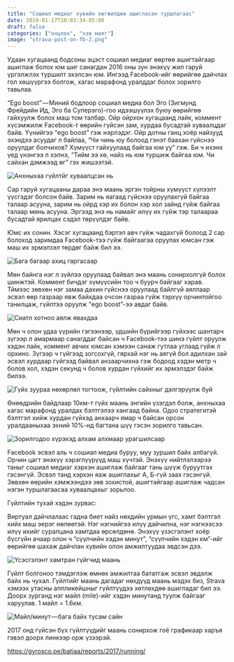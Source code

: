 ```yaml
---
title: "Сошиал медиаг хувийн хөгжилдөө ашигласан туршлагаас"
date: 2019-01-17T10:03:34-05:00
draft: false
categories: ["онцлох", "хэв маяг"]
image: "strava-post-on-fb-2.png"
---
```

Удаан хугацаанд бодсоны эцэст сошиал медиаг өөртөө ашигтайгаар ашиглаж болох юм шиг санагдан 2016 оны зун энэхүү жил гаруй үргэлжлэх туршилт эхэлсэн юм. Ингээд Facebook-ийг өөрийгөө дайчлах гол хөшүүргээ болгож, хагас марафонд уралддаг болох зорилго тавьлаа.

“Ego boost” — Миний бодлоор сошиал медиа бол Эго (Зигмунд Фрейдийн Ид, Эго ба Суперэго)-гоо идээшүүлэх буюу өөрийгөө гайхуулж болох маш том талбар. Ойр ойрхон хугацаанд лайк, коммент хүсэмжилж Facebook-т өөрийн гүйсэн зам, хурдаа бусадтай хуваалцдаг байв. Үүнийгээ “ego boost” гэж нэрлэдэг. Ойр дотны ганц хоёр найзууд эхэндээ асуудаг л байлаа, “Чи чинь юу болоод гэнэт баахан гүйснээ оруулдаг болчихов? Хүмүүст гайхуулаад байгаа юм уу” гэж. Би ч ихэнх үед үнэнгээ л хэлнэ, “Тийм ээ хө, найз нь юм туршиж байгаа юм. Чи сайхан дэмжээд өг” гэх жишээтэй.

![Анхныхаа гүйлтйг хуваалцсан нь](/blog/using-sm-to-achieve-my-goals/strava-post-on-fb-1.png)

Сар гаруй хугацааны дараа энэ маань эргэн тойрны хүмүүст хүлээлт үүсгэдэг болсон байв. Зарим нь яагаад гүйснээ оруулахгүй байгаа талаар асууна, зарим нь ойрд хэр их болон хэр хол зайнд гүйж байгаа талаар минь асууна. Эргээд энэ нь намайг илүү их гүйж тэр талаараа бусадтай ярилцах сэдэл төрүүлдэг байв.

Юмс их сонин. Хэсэг хугацаанд бэртэл авч гүйж чадахгүй болоод 2 сар болоход заримдаа Facebook-тээ гүйж байгаагаа оруулах юмсан гэж маш их эрмэлзэл төрдөг байж бил ээ.

![Бага багаар ахиц гаргасаар](/blog/using-sm-to-achieve-my-goals/strava-post-on-fb-2.png)

Мөн байнга нэг л зүйлээ оруулаад байвал энэ маань сонирхолгүй болох шинжтэй. Коммент бичдэг хүмүүсийн тоо ч буурч байгааг харав. Тймээс зөвхөн нэг замаа дахин гүйснээ оруулаад байлгүй аяллаар эсвэл өөр газраар явж байхдаа очсон газраа гүйж тэрхүү орчинтойгоо танилцаж, гүйлтээ оруулж “ego boost”-ээ авдаг байв.

![Сиатл хотноо аялж явахдаа](/blog/using-sm-to-achieve-my-goals/strava-post-on-fb-3.png)

Мөн ч олон удаа үүрийн гэгээнээр, үдшийн бүрийгээр гүйхээс шантарч зүгээр л амармаар санагддаг байсан ч Facebook-тээ шинэ гүйлт оруулж хэдэн лайк, коммент авчих юмсан хэмээн санаж гутлаа углаад гүйж л орхино. Зүгээр ч гүйгээд зогсохгүй, гярхай нэг нь аягүй бол адилхан зай эсвэл хурдаар гүйгээд байвал анзаарчихна гэж бодоод хэдэн метр ч болов хол, хэдэн секунд ч болов хурдан гүйхийг их эрмэлздэг байж билээ.

![Гүйх зуураа нөхөрлөл тогтоож, гүйлтийн сайхныг дэлгэрүүлж буй](/blog/using-sm-to-achieve-my-goals/strava-post-on-fb-4.png)

Өнөөдрийн байдлаар 10км-т гүйх маань энгийн үзэгдэл болж, анхныхаа хагас марафонд уралдах бэлтгэлээ хангаад байна. Одоо стратегитэй бэлтгэл хийж хурдан гүйхэд анхаарч ямар ч байсан орсон уралдааныхаа эхний 10%-нд багтана шүү гэсэн зорилго тавьсан.

![Зорилгодоо хүрэхэд алхам алхмаар урагшилсаар](/blog/using-sm-to-achieve-my-goals/strava-post-on-fb-5.png)

Facebook эсвэл аль ч сошиал медиа буруу, муу зуршил байх албагүй. Орчин цагт энэхүү хэрэглүүрүүд маш хүчтэй. Энэхүү нийтлэлээрээ таныг сошиал медиаг хэрхэн ашиглаж байгааг тань шүүж буруутгах гэсэнгүй. Эсвэл танд хэрхэн яаж ашиглахыг А, Б-гүй заах гэсэнгүй. Зөвхөн өөрийн хэмжээндээ зөв зохистой, ашигтайгаар ашиглаж чадсан нэгэн туршлагаасаа хуваалцахыг зорьлоо.

Гүйлтийн тухай хэдэн зурвас:

Виртуал дайчлалаас гадна биет найз нөхдийн урмын үгс, хамт бэлтгэл хийх маш эерэг нөлөөтэй. Нэг нэгнийгээ илүү дайчилна, нэг нэгнээсээ илүү ихийг суралцана хамтдаа өрсөлдөнө. Энэхүү үзэсгэлэнт хоёр бүсгүйн ачаар олон ч “сүүлчийн хэдэн минут”, “сүүлчийн хэдэн км”-ийг өөрийгөө шахаж дайчлан хувийн олон амжилтуудаа эвдсэн дээ.

![Үсэсгэлэнт хамтран гүйгчид маань](/blog/using-sm-to-achieve-my-goals/strava-post-on-fb-6.jpeg)

Гүйлт болгоноо тэмдэглэж өмнөх амжилтаа бататгаж эсвэл эвдэлж байх нь чухал. Гүйлтийг маань дагадаг нөхдүүд маань мэдэх биз, Strava хэмээх утасны аппликейшныг гүйлтүүдээ хөтлөхдөө ашигладаг бил ээ. Доорх зурганд нэг майл (mile)-ийг хэдэн минутанд туулж байгааг харуулав. 1 майл = 1.6км.

![Майл/минут — бага байх тусам сайн](/blog/using-sm-to-achieve-my-goals/miles-per-minutes.png)

2017 онд гүйсэн бүх гүйлтүүдийг маань сонирхож гоё графикаар харъя гэвэл доорх линкээр орж үзээрэй.

https://gyrosco.pe/batjaa/reports/2017/running/
